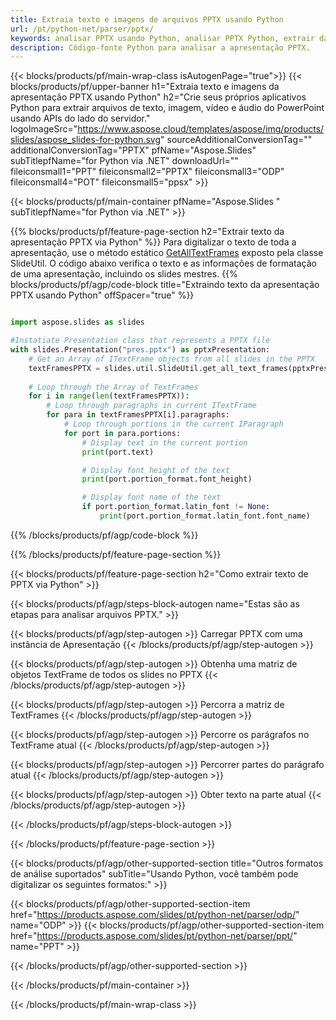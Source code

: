 ```yaml
---
title: Extraia texto e imagens de arquivos PPTX usando Python
url: /pt/python-net/parser/pptx/
keywords: analisar PPTX usando Python, analisar PPTX Python, extrair dados de PPTX em Python, extrair texto de PPTX usando Python, extrair imagens de PPTX usando Python
description: Código-fonte Python para analisar a apresentação PPTX.
---
```


{{< blocks/products/pf/main-wrap-class isAutogenPage="true">}}
{{< blocks/products/pf/upper-banner h1="Extraia texto e imagens da apresentação PPTX usando Python" h2="Crie seus próprios aplicativos Python para extrair arquivos de texto, imagem, vídeo e áudio do PowerPoint usando APIs do lado do servidor." logoImageSrc="https://www.aspose.cloud/templates/aspose/img/products/slides/aspose_slides-for-python.svg" sourceAdditionalConversionTag="" additionalConversionTag="PPTX" pfName="Aspose.Slides" subTitlepfName="for Python via .NET" downloadUrl="" fileiconsmall1="PPT" fileiconsmall2="PPTX" fileiconsmall3="ODP" fileiconsmall4="POT" fileiconsmall5="ppsx" >}}

{{< blocks/products/pf/main-container pfName="Aspose.Slides " subTitlepfName="for Python via .NET" >}}

{{% blocks/products/pf/feature-page-section  h2="Extrair texto da apresentação PPTX via Python" %}}
Para digitalizar o texto de toda a apresentação, use o método estático [GetAllTextFrames](https://reference.aspose.com/slides/python-net/aspose.slides.util/slideutil/) exposto pela classe SlideUtil. O código abaixo verifica o texto e as informações de formatação de uma apresentação, incluindo os slides mestres.
{{% blocks/products/pf/agp/code-block title="Extraindo texto da apresentação PPTX usando Python" offSpacer="true" %}}

```py

import aspose.slides as slides

#Instatiate Presentation class that represents a PPTX file
with slides.Presentation("pres.pptx") as pptxPresentation:
    # Get an Array of ITextFrame objects from all slides in the PPTX
    textFramesPPTX = slides.util.SlideUtil.get_all_text_frames(pptxPresentation, True)
    
    # Loop through the Array of TextFrames
    for i in range(len(textFramesPPTX)):
	    # Loop through paragraphs in current ITextFrame
        for para in textFramesPPTX[i].paragraphs:
            # Loop through portions in the current IParagraph
            for port in para.portions:
			    # Display text in the current portion
                print(port.text)

    			# Display font height of the text
                print(port.portion_format.font_height)

			    # Display font name of the text
                if port.portion_format.latin_font != None:
                    print(port.portion_format.latin_font.font_name)
```

{{% /blocks/products/pf/agp/code-block %}}

{{% /blocks/products/pf/feature-page-section %}}

{{< blocks/products/pf/feature-page-section  h2="Como extrair texto de PPTX via Python" >}}

{{< blocks/products/pf/agp/steps-block-autogen name="Estas são as etapas para analisar arquivos PPTX." >}}

{{< blocks/products/pf/agp/step-autogen >}}
Carregar PPTX com uma instância de Apresentação
{{< /blocks/products/pf/agp/step-autogen >}}

{{< blocks/products/pf/agp/step-autogen >}}
Obtenha uma matriz de objetos TextFrame de todos os slides no PPTX
{{< /blocks/products/pf/agp/step-autogen >}}

{{< blocks/products/pf/agp/step-autogen >}}
Percorra a matriz de TextFrames
{{< /blocks/products/pf/agp/step-autogen >}}

{{< blocks/products/pf/agp/step-autogen >}}
Percorre os parágrafos no TextFrame atual
{{< /blocks/products/pf/agp/step-autogen >}}

{{< blocks/products/pf/agp/step-autogen >}}
Percorrer partes do parágrafo atual
{{< /blocks/products/pf/agp/step-autogen >}}

{{< blocks/products/pf/agp/step-autogen >}}
Obter texto na parte atual
{{< /blocks/products/pf/agp/step-autogen >}}

{{< /blocks/products/pf/agp/steps-block-autogen >}}

{{< /blocks/products/pf/feature-page-section >}}

{{< blocks/products/pf/agp/other-supported-section title="Outros formatos de análise suportados" subTitle="Usando Python, você também pode digitalizar os seguintes formatos:" >}}

{{< blocks/products/pf/agp/other-supported-section-item href="https://products.aspose.com/slides/pt/python-net/parser/odp/" name="ODP" >}}
{{< blocks/products/pf/agp/other-supported-section-item href="https://products.aspose.com/slides/pt/python-net/parser/ppt/" name="PPT" >}}


{{< /blocks/products/pf/agp/other-supported-section >}}

{{< /blocks/products/pf/main-container >}}
    
{{< /blocks/products/pf/main-wrap-class >}}